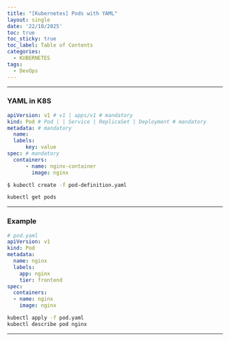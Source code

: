 ```yaml
---
title: "[Kubernetes] Pods with YAML"
layout: single
date: '22/10/2025'
toc: true
toc_sticky: true
toc_label: Table of Contents
categories:
  - KUBERNETES
tags:
  - DevOps
---
```


---

### YAML in K8S

```yaml
apiVersion: v1 # v1 | apps/v1 # mandatory
kind: Pod # Pod | | Service | ReplicaSet | Deployment # mandatory
metadata: # mandatory
  name:
  labels:
      key: value
spec: # mandatory
  containers:
      - name: nginx-container
        image: nginx
```

```bash
$ kubectl create -f pod-definition.yaml

kubectl get pods
```

---

### Example

```yaml
# pod.yaml
apiVersion: v1
kind: Pod
metadata:
  name: nginx
  labels:
    app: nginx
    tier: frontend
spec:
  containers:
  - name: nginx
    image: nginx
```

```bash
kubectl apply -f pod.yaml
kubectl describe pod nginx
```

---

